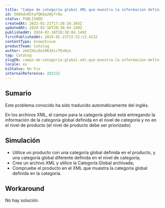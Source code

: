```yaml
---
title: "Campo de categoría global XML que muestra la información definida en el nivel global de categoría."
id: 508Gdn8StafQKOa2Wyfr8u
status: PUBLISHED
createdAt: 2022-01-21T17:38:16.365Z
updatedAt: 2024-02-16T20:30:04.149Z
publishedAt: 2024-02-16T20:30:04.149Z
firstPublishedAt: 2024-01-23T15:32:13.423Z
contentType: knownIssue
productTeam: Catalog
author: 2mXZkbi0oi061KicTExNjo
tag: Catalog
slugEN: campo-de-categoria-global-xml-que-muestra-la-informacion-definida-en-el-nivel-global-de-categoria
locale: es
kiStatus: No Fix
internalReference: 282231
---
```


## Sumario

<div class="alert alert-info">
  <p>Este problema conocido ha sido traducido automáticamente del inglés.</p>
</div>


En los archivos XML, el campo para la categoría global está entregando la información de la categoría global definida en el nivel de categoría y no en el nivel de producto (el nivel de producto debe ser priorizado).


##

## Simulación


- Utilice un producto con una categoría global definida en el producto, y una categoría global diferente definida en el nivel de categoría;
- Cree un archivo XML y utilice la Categoría Global archivada;
- Compruebe el producto en el XML que muestra la categoría global definida en la categoría.



## Workaround


No hay solución.

